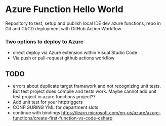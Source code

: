 # Azure Function Hello World

Repository to test, setup and publish local IDE dev azure functions, repo in Git and CI/CD deployment with GitHub Action Workflow.

### Two options to deploy to Azure

- direct deploy via Azure extension within Visual Studio Code
- Via push or pull-request github actions workflow


## TODO

- errors about duplicate target framework and not recognizing unit tests. But test project does compile and tests work. Maybe cannot add unit test project in azure functions project??
- Add unit test for your httptriggers
- CONFIGURING YML for department slots
- continue with bindings https://learn.microsoft.com/en-us/azure/azure-functions/create-first-function-vs-code-csharp
